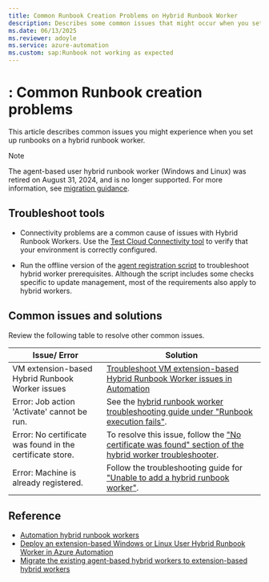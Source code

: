 ```yaml
---
title: Common Runbook Creation Problems on Hybrid Runbook Worker
description: Describes some common issues that might occur when you set up a runbook on Hybrid Runbook Worker.
ms.date: 06/13/2025
ms.reviewer: adoyle
ms.service: azure-automation
ms.custom: sap:Runbook not working as expected
---
```


# : Common Runbook creation problems

This article describes common issues you might experience when you set up runbooks on a hybrid runbook worker.

> [!NOTE]
> The agent-based user hybrid runbook worker (Windows and Linux) was retired on August 31, 2024, and is no longer supported. For more information, see [migration guidance](/azure/automation/migrate-existing-agent-based-hybrid-worker-to-extension-based-workers).

## Troubleshoot tools

- Connectivity problems are a common cause of issues with Hybrid Runbook Workers. Use the [Test Cloud Connectivity tool](azure/azure-monitor/agents/agent-windows-troubleshoot?tabs=UpdateMMA#connectivity-issues) to verify that your environment is correctly configured.

- Run the offline version of the [agent registration script](/azure/azure-monitor/agents/agent-windows-troubleshoot?tabs=UpdateMMA#log-analytics-troubleshooting-tool) to troubleshoot hybrid worker prerequisites. Although the script includes some checks specific to update management, most of the requirements also apply to hybrid workers.

## Common issues and solutions

Review the following table to resolve other common issues.

|Issue/ Error |Solution|
|-----|---------------|
| VM extension-based Hybrid Runbook Worker issues|[Troubleshoot VM extension-based Hybrid Runbook Worker issues in Automation](/azure/automation/troubleshoot/extension-based-hybrid-runbook-worker)|
|Error: Job action 'Activate' cannot be run.|See the [hybrid runbook worker troubleshooting guide under "Runbook execution fails"](/azure/automation/troubleshoot/hybrid-runbook-worker#runbook-execution-fails).|
|Error: No certificate was found in the certificate store.|To resolve this issue, follow the ["No certificate was found" section of the hybrid worker troubleshooter](/azure/automation/troubleshoot/hybrid-runbook-worker#no-cert-found).|
|Error: Machine is already registered.|Follow the troubleshooting guide for ["Unable to add a hybrid runbook worker"](/azure/automation/troubleshoot/hybrid-runbook-worker#already-registered).|

## Reference

- [Automation hybrid runbook workers](/azure/automation/automation-hybrid-runbook-worker)
- [Deploy an extension-based Windows or Linux User Hybrid Runbook Worker in Azure Automation](/azure/automation/extension-based-hybrid-runbook-worker-install)
- [Migrate the existing agent-based hybrid workers to extension-based hybrid workers](/azure/automation/migrate-existing-agent-based-hybrid-worker-to-extension-based-workers)
